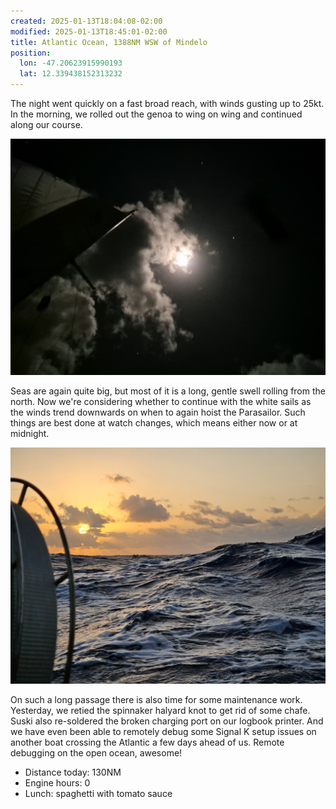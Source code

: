 ```yaml
---
created: 2025-01-13T18:04:08-02:00
modified: 2025-01-13T18:45:01-02:00
title: Atlantic Ocean, 1388NM WSW of Mindelo
position:
  lon: -47.20623915990193
  lat: 12.339438152313232
---
```


The night went quickly on a fast broad reach, with winds gusting up to 25kt. In the morning, we rolled out the genoa to wing on wing and continued along our course.

![Image](../2025/6a8817f5d44a56199273d5f7c071143c.jpg) 

Seas are again quite big, but most of it is a long, gentle swell rolling from the north. Now we're considering whether to continue with the white sails as the winds trend downwards on when to again hoist the Parasailor. Such things are best done at watch changes, which means either now or at midnight.

![Image](../2025/66b6a5a8162bab4322b067561d207901.jpg) 

On such a long passage there is also time for some maintenance work. Yesterday, we retied the spinnaker halyard knot to get rid of some chafe. Suski also re-soldered the broken charging port on our logbook printer. And we have even been able to remotely debug some Signal K setup issues on another boat crossing the Atlantic a few days ahead of us. Remote debugging on the open ocean, awesome!

* Distance today: 130NM
* Engine hours: 0
* Lunch: spaghetti with tomato sauce
